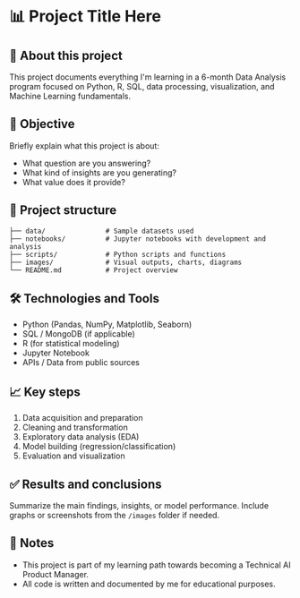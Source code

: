 # 📊 Project Title Here

## 🧠 About this project
This project documents everything I'm learning in a 6-month Data Analysis program focused on Python, R, SQL, data processing, visualization, and Machine Learning fundamentals.

## 🎯 Objective
Briefly explain what this project is about:
- What question are you answering?
- What kind of insights are you generating?
- What value does it provide?

## 📂 Project structure
```
├── data/               # Sample datasets used
├── notebooks/          # Jupyter notebooks with development and analysis
├── scripts/            # Python scripts and functions
├── images/             # Visual outputs, charts, diagrams
└── README.md           # Project overview
```

## 🛠️ Technologies and Tools
- Python (Pandas, NumPy, Matplotlib, Seaborn)
- SQL / MongoDB (if applicable)
- R (for statistical modeling)
- Jupyter Notebook
- APIs / Data from public sources

## 📈 Key steps
1. Data acquisition and preparation
2. Cleaning and transformation
3. Exploratory data analysis (EDA)
4. Model building (regression/classification)
5. Evaluation and visualization

## ✅ Results and conclusions
Summarize the main findings, insights, or model performance. Include graphs or screenshots from the `/images` folder if needed.

## 📌 Notes
- This project is part of my learning path towards becoming a Technical AI Product Manager.
- All code is written and documented by me for educational purposes.
